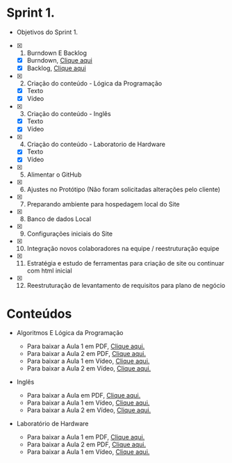 # Sprint 1.
 * Objetivos do Sprint 1.
- [x] 1. Burndown E Backlog
   - [x] Burndown, [Clique aqui](https://raw.githubusercontent.com/HarielThums/ProjetoIntegrador01/main/Burndown%20e%20Backlog/Burndown-Sprint01xlsx.xlsx)
   - [x] Backlog, [Clique aqui](https://raw.githubusercontent.com/HarielThums/ProjetoIntegrador01/main/Burndown%20e%20Backlog/BACKLOG.xlsx)
- [x] 2. Criação do conteúdo - Lógica da Programação
   * [x] Texto
   * [x] Vídeo
- [x] 3. Criação do conteúdo - Inglês
   * [x] Texto
   * [x] Vídeo
- [x] 4. Criação do conteúdo - Laboratorio de Hardware
   * [x] Texto
   * [x] Vídeo
   
- [x] 5. Alimentar o GitHub
- [x] 6. Ajustes no Protótipo (Não foram solicitadas alterações pelo cliente)
- [x] 7. Preparando ambiente para hospedagem local do Site
- [x] 8. Banco de dados Local
- [x] 9. Configurações iniciais do Site
- [x] 10. Integração novos colaboradores na equipe / reestruturação equipe
- [x] 11. Estratégia e estudo de ferramentas para criação de site ou continuar com html inicial
- [x] 12. Reestruturação de levantamento de requisitos para plano de negócio

# Conteúdos 

* Algoritmos E Lógica da Programação
   * Para baixar a Aula 1 em PDF,  [Clique aqui.](https://raw.githubusercontent.com/HarielThums/ProjetoIntegrador01/main/Sprint1/Conte%C3%BAdos/Algoritmos%20e%20l%C3%B3gica%20da%20programa%C3%A7%C3%A3o/Algoritmos%20e%20L%C3%B3gica%20de%20Programa%C3%A7%C3%A3o.docx)
   * Para baixar a Aula 2 em PDF,  [Clique aqui.](https://raw.githubusercontent.com/HarielThums/ProjetoIntegrador01/main/Sprint1/Conte%C3%BAdos/Algoritmos%20e%20l%C3%B3gica%20da%20programa%C3%A7%C3%A3o/Algoritmos%20e%20L%C3%B3gica%20de%20programa%C3%A7%C3%A3o02.docx)
   * Para baixar a Aula 1 em Vídeo, [Clique aqui.](https://raw.githubusercontent.com/HarielThums/ProjetoIntegrador01/main/Sprint1/Conte%C3%BAdos/Algoritmos%20e%20l%C3%B3gica%20da%20programa%C3%A7%C3%A3o/aula%201.rar)
   * Para baixar a Aula 2 em Vídeo, [Clique aqui.](https://raw.githubusercontent.com/HarielThums/ProjetoIntegrador01/main/Sprint1/Conte%C3%BAdos/Algoritmos%20e%20l%C3%B3gica%20da%20programa%C3%A7%C3%A3o/aula%202.rar)

* Inglês 
   * Para baixar a Aula em PDF, [Clique aqui.](https://raw.githubusercontent.com/HarielThums/ProjetoIntegrador01/main/Sprint1/Conte%C3%BAdos/Ingles/Ingles.pdf)
   * Para baixar a Aula 1 em Vídeo, [Clique aqui.](https://raw.githubusercontent.com/HarielThums/ProjetoIntegrador01/main/Sprint1/Conte%C3%BAdos/Ingles/aula%201.rar)
   * Para baixar a Aula 2 em Vídeo, [Clique aqui.](https://raw.githubusercontent.com/HarielThums/ProjetoIntegrador01/main/Sprint1/Conte%C3%BAdos/Ingles/aula%202.rar)

* Laboratório de Hardware
   * Para baixar a Aula 1 em PDF, [Clique aqui.](https://raw.githubusercontent.com/HarielThums/ProjetoIntegrador01/main/Sprint1/Conte%C3%BAdos/Lab%20de%20Hardware/1.Laboratorio%20de%20Hardware.docx)
   * Para baixar a Aula 2 em PDF, [Clique aqui.](https://raw.githubusercontent.com/HarielThums/ProjetoIntegrador01/main/Sprint1/Conte%C3%BAdos/Lab%20de%20Hardware/2.Laboratorio%20de%20Hardware.docx)
   * Para baixar a Aula 1 em Vídeo, [Clique aqui.](https://raw.githubusercontent.com/HarielThums/ProjetoIntegrador01/main/Sprint1/Conte%C3%BAdos/Lab%20de%20Hardware/aula%201.rar)